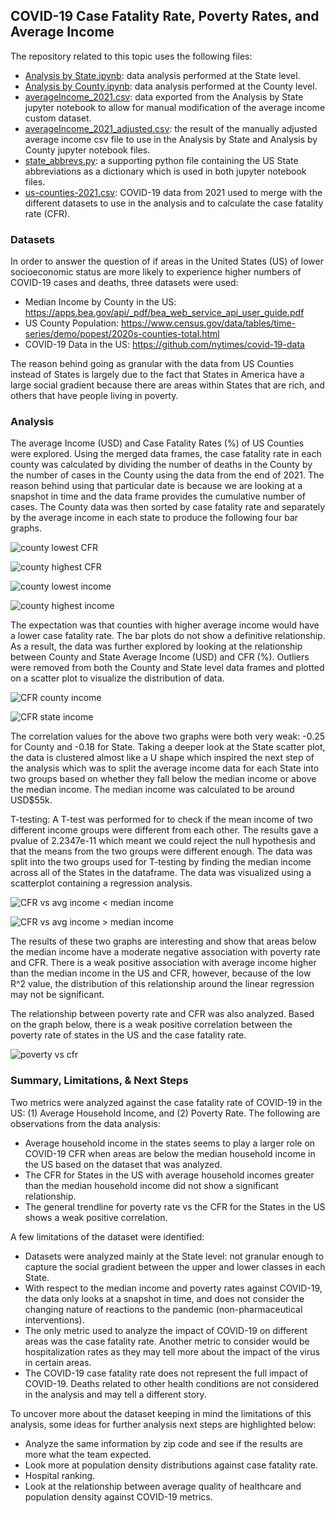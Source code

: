 ## COVID-19 Case Fatality Rate, Poverty Rates, and Average Income
The repository related to this topic uses the following files:
* [Analysis by State.ipynb](): data analysis performed at the State level.
* [Analysis by County.ipynb](): data analysis performed at the County level.
* [averageIncome_2021.csv](): data exported from the Analysis by State jupyter notebook to allow for manual modification of the average income custom dataset.
* [averageIncome_2021_adjusted.csv](): the result of the manually adjusted average income csv file to use in the Analysis by State and Analysis by County jupyter notebook files.
* [state_abbrevs.py](): a supporting python file containing the US State abbreviations as a dictionary which is used in both jupyter notebook files.
* [us-counties-2021.csv](): COVID-19 data from 2021 used to merge with the different datasets to use in the analysis and to calculate the case fatality rate (CFR).

### Datasets
In order to answer the question of if areas in the United States (US) of lower socioeconomic status are more likely to experience higher numbers of COVID-19 cases and deaths, three datasets were used:
* Median Income by County in the US: https://apps.bea.gov/api/_pdf/bea_web_service_api_user_guide.pdf
* US County Population: https://www.census.gov/data/tables/time-series/demo/popest/2020s-counties-total.html
* COVID-19 Data in the US: https://github.com/nytimes/covid-19-data

The reason behind going as granular with the data from US Counties instead of States is largely due to the fact that States in America have a large social gradient because there are areas within States that are rich, and others that have people living in poverty. 

### Analysis
The average Income (USD) and Case Fatality Rates (%) of US Counties were explored. Using the merged data frames, the case fatality rate in each county was calculated by dividing the number of deaths in the County by the number of cases in the County using the data from the end of 2021. The reason behind using that particular date is because we are looking at a snapshot in time and the data frame provides the cumulative number of cases. The County data was then sorted by case fatality rate and separately by the average income in each state to produce the following four bar graphs.

![county lowest CFR]()

![county highest CFR]()

![county lowest income]()

![county highest income]()

The expectation was that counties with higher average income would have a lower case fatality rate. The bar plots do not show a definitive relationship. As a result, the data was further explored by looking at the relationship between County and State Average Income (USD) and CFR (%). Outliers were removed from both the County and State level data frames and plotted on a scatter plot to visualize the distribution of data. 

![CFR county income]()

![CFR state income]()

The correlation values for the above two graphs were both very weak: -0.25 for County and -0.18 for State. Taking a deeper look at the State scatter plot, the data is clustered almost like a U shape which inspired the next step of the analysis which was to split the average income data for each State into two groups based on whether they fall below the median income or above the median income. The median income was calculated to be around USD$55k.

T-testing: A T-test was performed for to check if the mean income of two different income groups were different from each other. The results gave a pvalue of 2.2347e-11 which meant we could reject the null hypothesis and that the means from the two groups were different enough. The data was split into the two groups used for T-testing by finding the median income across all of the States in the dataframe. The data was visualized using a scatterplot containing a regression analysis.

![CFR vs avg income < median income]()

![CFR vs avg income > median income]()

The results of these two graphs are interesting and show that areas below the median income have a moderate negative association with poverty rate and CFR. There is a weak positive association with average income higher than the median income in the US and CFR, however, because of the low R^2 value, the distribution of this relationship around the linear regression may not be significant.

The relationship between poverty rate and CFR was also analyzed. Based on the graph below, there is a weak positive correlation between the poverty rate of states in the US and the case fatality rate.

![poverty vs cfr]()

### Summary, Limitations, & Next Steps
Two metrics were analyzed against the case fatality rate of COVID-19 in the US: (1) Average Household Income, and (2) Poverty Rate. The following are observations from the data analysis:
* Average household income in the states seems to play a larger role on COVID-19 CFR when areas are below the median household income in the US based on the dataset that was analyzed.
* The CFR for States in the US with average household incomes greater than the median household income did not show a significant relationship.
* The general trendline for poverty rate vs the CFR for the States in the US shows a weak positive correlation.

A few limitations of the dataset were identified:
* Datasets were analyzed mainly at the State level: not granular enough to capture the social gradient between the upper and lower classes in each State.
* With respect to the median income and poverty rates against COVID-19, the data only looks at a snapshot in time, and does not consider the changing nature of reactions to the pandemic (non-pharmaceutical interventions).
* The only metric used to analyze the impact of COVID-19 on different areas was the case fatality rate. Another metric to consider would be hospitalization rates as they may tell more about the impact of the virus in certain areas.
* The COVID-19 case fatality rate does not represent the full impact of COVID-19. Deaths related to other health conditions are not considered in the analysis and may tell a different story.

To uncover more about the dataset keeping in mind the limitations of this analysis, some ideas for further analysis next steps are highlighted below:
* Analyze the same information by zip code and see if the results are more what the team expected.
* Look more at population density distributions against case fatality rate.
* Hospital ranking.
* Look at the relationship between average quality of healthcare and population density against COVID-19 metrics.